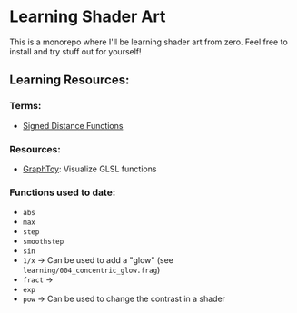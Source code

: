 # Learning Shader Art

This is a monorepo where I'll be learning shader art from zero.
Feel free to install and try stuff out for yourself!

## Learning Resources:

### Terms:

- [Signed Distance Functions](https://iquilezles.org/articles/distfunctions2d/)

### Resources:

- [GraphToy](https://graphtoy.com/): Visualize GLSL functions

### Functions used to date:

- `abs`
- `max`
- `step`
- `smoothstep`
- `sin`
- `1/x` -> Can be used to add a "glow" (see `learning/004_concentric_glow.frag`)
- `fract` ->
- `exp`
- `pow` -> Can be used to change the contrast in a shader
